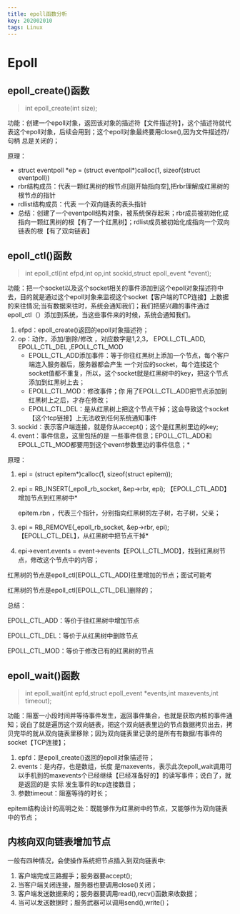 ```yaml
---
title: epoll函数分析
key: 202002010
tags: Linux
---
```


# Epoll

## epoll_create()函数

> int epoll_create(int size);

功能：创建一个epoll对象，返回该对象的描述符【文件描述符】，这个描述符就代表这个epoll对象，后续会用到；这个epoll对象最终要用close(),因为文件描述符/句柄 总是关闭的；

  原理：

* struct eventpoll \*ep = (struct eventpoll\*)calloc(1, sizeof(struct eventpoll))
*  rbr结构成员：代表一颗红黑树的根节点[刚开始指向空],把rbr理解成红黑树的根节点的指针
* rdlist结构成员：代表 一个双向链表的表头指针
* 总结：创建了一个eventpoll结构对象，被系统保存起来；rbr成员被初始化成指向一颗红黑树的根【有了一个红黑树】；rdlist成员被初始化成指向一个双向链表的根【有了双向链表】

## epoll_ctl()函数

> int epoll_ctl(int efpd,int op,int sockid,struct epoll_event \*event);

功能：把一个socket以及这个socket相关的事件添加到这个epoll对象描述符中去，目的就是通过这个epoll对象来监视这个socket【客户端的TCP连接】上数据的来往情况;当有数据来往时，系统会通知我们；我们把感兴趣的事件通过epoll_ctl（）添加到系统，当这些事件来的时候，系统会通知我们。

1. efpd：epoll_create()返回的epoll对象描述符；
2. op：动作，添加/删除/修改 ，对应数字是1,2,3， EPOLL_CTL_ADD, EPOLL_CTL_DEL ,EPOLL_CTL_MOD
   * EPOLL_CTL_ADD添加事件：等于你往红黑树上添加一个节点，每个客户端连入服务器后，服务器都会产生 一个对应的socket，每个连接这个socket值都不重复，所以，这个socket就是红黑树中的key，把这个节点添加到红黑树上去；
   * EPOLL_CTL_MOD：修改事件；你 用了EPOLL_CTL_ADD把节点添加到红黑树上之后，才存在修改；
   * EPOLL_CTL_DEL：是从红黑树上把这个节点干掉；这会导致这个socket【这个tcp链接】上无法收到任何系统通知事件
3.	sockid：表示客户端连接，就是你从accept()；这个是红黑树里边的key;
4. event：事件信息，这里包括的是 一些事件信息；EPOLL_CTL_ADD和EPOLL_CTL_MOD都要用到这个event参数里边的事件信息；*

  原理：

1. epi = (struct epitem\*)calloc(1, sizeof(struct epitem));

2. epi = RB_INSERT(_epoll_rb_socket, &ep->rbr, epi); 【EPOLL_CTL_ADD】增加节点到红黑树中*

   epitem.rbn ，代表三个指针，分别指向红黑树的左子树，右子树，父亲；

3. epi = RB_REMOVE(_epoll_rb_socket, &ep->rbr, epi);【EPOLL_CTL_DEL】，从红黑树中把节点干掉*

4. epi->event.events = event->events【EPOLL_CTL_MOD】，找到红黑树节点，修改这个节点中的内容；



  红黑树的节点是epoll_ctl[EPOLL_CTL_ADD]往里增加的节点；面试可能考

  红黑树的节点是epoll_ctl[EPOLL_CTL_DEL]删除的；

  总结：

  EPOLL_CTL_ADD：等价于往红黑树中增加节点

  EPOLL_CTL_DEL：等价于从红黑树中删除节点

  EPOLL_CTL_MOD：等价于修改已有的红黑树的节点



## epoll_wait()函数

> int epoll_wait(int epfd,struct epoll_event \*events,int maxevents,int timeout);

  功能：阻塞一小段时间并等待事件发生，返回事件集合，也就是获取内核的事件通知；说白了就是遍历这个双向链表，把这个双向链表里边的节点数据拷贝出去，拷贝完毕的就从双向链表里移除；因为双向链表里记录的是所有有数据/有事件的socket【TCP连接】；

1. epfd：是epoll_create()返回的epoll对象描述符；
2. events：是内存，也是数组，长度 是maxevents，表示此次epoll_wait调用可以手机到的maxevents个已经继续【已经准备好的】的读写事件；说白了，就是返回的是 实际 发生事件的tcp连接数目；
3. 参数timeout：阻塞等待的时长；

  epitem结构设计的高明之处：既能够作为红黑树中的节点，又能够作为双向链表中的节点；



## 内核向双向链表增加节点

 一般有四种情况，会使操作系统把节点插入到双向链表中:

1. 客户端完成三路握手；服务器要accept();
2. 当客户端关闭连接，服务器也要调用close()关闭；
3. 客户端发送数据来的；服务器要调用read(),recv()函数来收数据；
4. 当可以发送数据时；服务武器可以调用send(),write()；

  